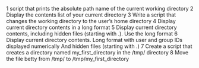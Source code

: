 1 script that prints the absolute path name of the current working directory
2 Display the contents list of your current directory
3 Write a script that changes the working directory to the user’s home directory
4 Display current directory contents in a long format
5 Display current directory contents, including hidden files (starting with .). Use the long format
6 Display current directory contents.
Long format
with user and group IDs displayed numerically
And hidden files (starting with .)
7 Create a script that creates a directory named my_first_directory in the /tmp/ directory
8 Move the file betty from /tmp/ to /tmp/my_first_directory
